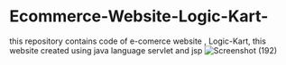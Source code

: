 # Ecommerce-Website-Logic-Kart-
this repository contains code of e-comerce  website , Logic-Kart, this website created using java language servlet and jsp
![Screenshot (192)](https://github.com/himanshurai26/Ecommerce-Website-Logic-Kart-/assets/77565518/787837f0-11f1-4654-9289-4e255eb408ab)
